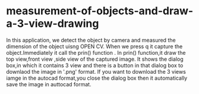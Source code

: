 # measurement-of-objects-and-draw-a-3-view-drawing
In this application, we detect the object by camera and measured the dimension of the object uisng OPEN CV.
When we press q it capture the object.Immediately it call the prin() function .
In prin() function,it draw the top view,front view ,side view of the captured image.
It shows the dialog box,in which it contains 3 view and there is a button in that dialog box to downlaod the image in '.png' format.
If you want to download the 3 views iamge in the autocad format,you close the dialog box then it automatically save the image in auttocad format.
